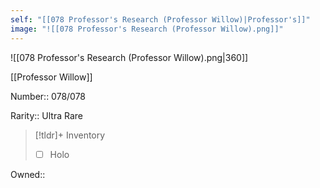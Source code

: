 ```yaml
---
self: "[[078 Professor's Research (Professor Willow)|Professor's]]"
image: "![[078 Professor's Research (Professor Willow).png]]"
---
```


![[078 Professor's Research (Professor Willow).png|360]]

[[Professor Willow]]

Number:: 078/078

Rarity:: Ultra Rare

> [!tldr]+ Inventory
> - [ ] Holo

Owned:: 

